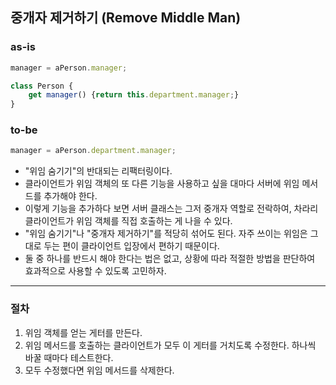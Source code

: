 ## 중개자 제거하기 (Remove Middle Man)

### as-is
```javascript
manager = aPerson.manager;

class Person {
    get manager() {return this.department.manager;}
}
```

### to-be
```javascript
manager = aPerson.department.manager;
```

* "위임 숨기기"의 반대되는 리팩터링이다.
* 클라이언트가 위임 객체의 또 다른 기능을 사용하고 싶을 대마다 서버에 위임 메서드를 추가해야 한다.
* 이렇게 기능을 추가하다 보면 서버 클래스는 그저 중개자 역할로 전락하여, 차라리 클라이언트가 위임 객체를 직접 호출하는 게 나을 수 있다.
* "위임 숨기기"나 "중개자 제거하기"를 적당히 섞어도 된다. 자주 쓰이는 위임은 그대로 두는 편이 클라이언트 입장에서 편하기 때문이다.
* 둘 중 하나를 반드시 해야 한다는 법은 없고, 상황에 따라 적절한 방법을 판단하여 효과적으로 사용할 수 있도록 고민하자.

- - -

### 절차
1. 위임 객체를 얻는 게터를 만든다.
2. 위임 메서드를 호출하는 클라이언트가 모두 이 게터를 거치도록 수정한다. 하나씩 바꿀 때마다 테스트한다.
3. 모두 수정했다면 위임 메서드를 삭제한다.

